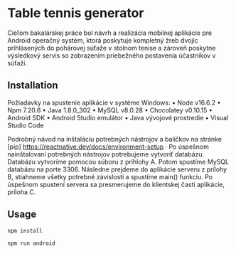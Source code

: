 # Table tennis generator

Cieľom bakalárskej práce bol návrh a realizácia mobilnej aplikácie pre Android operačný systém, ktorá poskytuje kompletný žreb dvojíc prihlásených do pohárovej súťaže v stolnom tenise a zároveň poskytne výsledkový servis so zobrazením priebežného postavenia účastníkov v súťaži. 

## Installation

Požiadavky na spustenie aplikácie v systéme Windows:
•	Node v16.6.2
•	Npm 7.20.6
•	Java 1.8.0_302
•	MySQL v8.0.28
•	Chocolatey v0.10.15
•	Android SDK
•	Android Studio emulátor
•	Java vývojové prostredie
•	Visual Studio Code

Podrobný návod na inštaláciu potrebných nástrojov a balíčkov na stránke [pip] https://reactnative.dev/docs/environment-setup ·
Po úspešnom nainštalovaní potrebných nástrojov potrebujeme vytvoriť databázu. Databázu vytvoríme pomocou súboru z príhlohy A. Potom spustíme MySQL databázu na porte 3306.
Následne prejdeme do aplikácie serveru z prílohy B, stiahneme všetky potrebné závislosti a spustíme main() funkciu. Po úspešnom spustení servera sa presmerujeme do klientskej časti aplikácie, príloha C.


## Usage

```bash
npm install

npm run android
```
